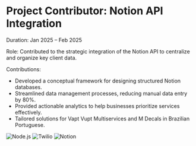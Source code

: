 # Project Contributor: Notion API Integration

Duration: Jan 2025 – Feb 2025

Role: Contributed to the strategic integration of the Notion API to centralize and organize key client data.

Contributions:
* Developed a conceptual framework for designing structured Notion databases.
* Streamlined data management processes, reducing manual data entry by 80%.
* Provided actionable analytics to help businesses prioritize services effectively.
* Tailored solutions for Vapt Vupt Multiservices and M Decals in Brazilian Portuguese.



![Node.js](https://img.shields.io/badge/Node.js-v14.17.0-green)
![Twilio](https://img.shields.io/badge/Twilio-v3.0.0-blue)
![Notion](https://img.shields.io/badge/Notion-v1.0.0-orange)
